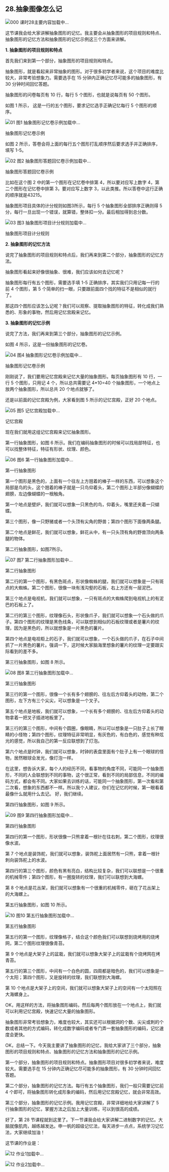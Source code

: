 ## 28.抽象图像怎么记
![000 课时28主要内容](https://pic2.zhimg.com/v2-8e16b581562e7d5dbab8bd1299727692.webp)加载中...


这节课我会给大家讲解抽象图形的记忆。我主要会从抽象图形的项目规则和特点、抽象图形的记忆方法和抽象图形的记忆示例这三个方面来讲解。


**1. 抽象图形的项目规则和特点**


首先我们来到第一个部分，抽象图形的项目规则和特点。


抽象图形，就是看起来非常抽象的图形。对于很多初学者来说，这个项目的难度比较大，非常考验想象力。需要选手在 15 分钟内正确记忆尽可能多的抽象图形，有 30 分钟时间回忆答题。


抽象图形的问卷每页有 10 行，每行 5 个图形，也就是说每页有 50 个图形。


如图 1 所示， 这是一行的五个图形，要求记忆选手正确记忆每行 5 个图形的顺序。


![01 图1 抽象图形记忆卷示例]()加载中...


抽象图形记忆卷示例


如图 2 所示，答卷会将上面的每行五个图形打乱顺序然后要求选手并正确排序，填写 1-5。


![02 图2 抽象图形答题回忆卷示例]()加载中...


抽象图形答题回忆卷示例


比如在这个图 2 中的第一个图形在记忆卷中排第 4，所以要对应写上数字 4，第二个图形在记忆卷中排第 3，要对应写上数字 3，以此类推。所以答卷中这行正确的顺序就是43215。


抽象图形项目具体的计分规则如图3所示，每行 5 个抽象图形全部排序正确则得 5 分，每行一旦出现一个错误，就算错，整体扣一分。最后相加得到总分数。


![03 图3 抽象图形项目计分规则]()加载中...


抽象图形项目计分规则


**2. 抽象图形的记忆方法**


说完了抽象图形的项目规则和特点后，我们再来到第二个部分，抽象图形的记忆方法。


抽象图形看起来好像很抽象、很难，我们应该如何去记忆呢？


抽象图形每行有五个图形，需要选手填 1-5 正确排序，其实我们只用记每一行的前 4 个图形，第 5 个简单的扫一眼，只要跟前面四个找的特征不是相似的就行了。


那这四个图形应该怎么记呢？我们可以观察、提取抽象图形的特征，转化成我们熟悉的、形象的事物，然后用记忆宫殿来记忆。


**3. 抽象图形的记忆示例**


说完了方法，我们再来到第三个部分，抽象图形的记忆示例。


如图 4 所示，这是一份抽象图形的记忆卷。


![04 图4 抽象图形记忆卷示例]()加载中...


抽象图形记忆卷示例


刚刚说了，我们要用记忆宫殿来记忆大量的抽象图形。每页抽象图形有 10 行，一行 5 个图形，只用记 4 个，所以总共需要记 4\*10=40 个抽象图形，一个地点上放两个抽象图形，所以总共 20 个地点就够了。


还是以前面的记忆宫殿为例，大家看到图 5 所示的记忆宫殿，正好 20 个地点。


![05 图5 记忆宫殿]()加载中...


记忆宫殿


现在我们就用这组记忆宫殿来记忆抽象图形。


第一行抽象图形，如图 6 所示。我们在编码抽象图形的时候可以找局部特征，也可以找整体特征，特征有形状、纹理、颜色。


![06 图6 第一行抽象图形]()加载中...


第一行抽象图形


第一个图形是黑色的，上面有一个往左上方翘着的棒子一样的东西，可以想象这个局部是鸟的头，这个翘着的棒子就是一只鸟仰着头，第二个图形上半部分像蝴蝶的翅膀，左边像蝴蝶的一根触角。


第一个地点是壁炉，我们就可以想象一只黑色的鸟，仰着头，嘴里还夹着一只蝴蝶。


第三个图形，像一只野猪或者一个头顶有尖角的野兽；第四个图形下面像两条腿。


第二个地点是鲜花，我们就可以想象，鲜花从中，有一只头顶有角的野兽顶向两条腿的物体。


第二行抽象图形，如图7所示。


![07 图7 第二行抽象图形]()加载中...


第二行抽象图形


第二行的第一个图形，有黑色斑点，形状像蜘蛛的腿，我们就可以想象是一只有斑点的大蜘蛛。第二个图形，很像一块有浅沟壑的石板，右上方还有一层泥巴。


第三个地点是电视机，我们就可以想象，一只有斑点的大蜘蛛爬到电视机上的有泥巴的石板上了。


第二行的第三个图形，纹理像石头，形状像爪子，我们就可以想象一个石头做的爪子。第四个图形的纹理是黑色线条，可以联想到相似的石板纹理或者是薯片的纹理，因为是黑色的，所以就想象是一片黑色的薯片。


第四个地点是电视柜上的石子，我们就可以想象，一个石头做的爪子，在石子中间抓了一片黑色的薯片。强调一下，这时候大家脑海里想象的薯片的纹理一定要跟实际看到的差不多。


第三行抽象图形，如图 8 所示。


![08 图8 第三行抽象图形]()加载中...


第三行抽象图形


第三行的第一个图形，很像一个长有多个翅膀的、往左后方仰着头的动物，第二个图形，左下方有三个尖尖，可以想象是一个叉子。


第五个地点是地板，我们就可以想象，一个长有多个翅膀的、往左后方仰着头的动物拿着一把叉子插进地板里了。


第三行的第三个图形，中间有个圆圈，像眼睛，所以可以想象是一只肚子上长了眼睛的小怪物；第四个图形，纹理特征非常明显，有灰色的，有白色的，感觉有种炫光的感觉，所以我自己的第一反应联想到了灯泡。


第六个地点是时钟，我们就可以想象，时钟的表盘里面有个肚子上有一个眼球的怪物，居然眼球会发光，像灯泡一样。


在这里，想告诉大家，每个人的经历不同，看事物的角度不同，可能同一个抽象图形，不同的人会联想到不同的事物，这个很正常，看到不同的局部信息，不同的编码方式，都会有不同。大家如果去训练的话，可能同一个抽象图形，第一次看和第二次看，想象的东西都不一样。所以我个人建议，你们在记忆的时候，第一眼看着最像什么就用什么去记。
好，我们继续。


第四行抽象图形，如图 9 所示。


![09 图9 第四行抽象图形]()加载中...


第四行抽象图形


第四行的第一个图形，形状很像一只熊拿着一根针在往右刺，第二个图形，纹理很像水波。


第 7 个地点是装饰舵，我们就可以想象，装饰舵上面居然有一只熊，拿着一根针刺向装饰舵上的水波。


第四行的第三个图形，颜色有黑有亮白，结构比较复杂，我们可以联想是一个很重的机械零件；第四个图形，有一圈旋转的纹理，我们可以联想到大海螺。


第 8 个地点是花丛架，我们就可以想象有一个很重的机械零件，砸在了花丛架上的大海螺上。


第五行抽象图形，如图 10 所示。


![10 图10 第五行抽象图形]()加载中...


第五行抽象图形


第五行的第一个图形，纹理像格子，结合这个颜色我们可以联想到烧烤用的烧烤网，第二个图形纹理很像青苔。


第 9 个地点是大架子上的盆栽，我们就可以想象大架子上的盆栽有个烧烤网在烤青苔。


第五行的第三个图形，中间有一个白色的圆，四周都是暗色的，我们可以想象是一个太阳；第四个图形，又是旋转的纹理，我们联想到大海螺。


第 10 个地点是大架子上的空间，我们就可以想象大架子上的空间有一个太阳照在大海螺身上。


OK，用这样的方法，将抽象图形编码，然后每两个图形放在一个地点上，我们就可以利用记忆宫殿，快速记忆大量的抽象图形。


抽象图形非常考验想象力，难度也较大，其实还可以根据洞的个数、尖尖或刺的个数或者其他的方式编码，转化成数字编码或者专门弄一套抽象图形的编码，记忆速度会更快。


OK，总结一下。今天我主要讲了抽象图形的记忆，我给大家讲了三个部分，抽象图形的项目规则和特点、抽象图形的记忆方法和抽象图形的记忆示例。


第一个部分，抽象图形的项目规则和特点。抽象图形项目对很多初学者来说，难度较大。需要选手在 15 分钟内正确记忆尽可能多的抽象图形，有 30 分钟时间回忆答题。


第二个部分，抽象图形的记忆方法。每行有五个抽象图形，我们一般只需要记忆前 4 个即可，将抽象图形转化成形象的编码，然后用记忆宫殿记忆，就会非常高效。


第三个部分，抽象图形的记忆示例。我用记忆宫殿，非常详细地给大家讲解了 5 行抽象图形的记忆，掌握方法之后加上大量训练，可以到很高的成绩。


好了，第 28 节课程就到这里了。下一节课我会给大家讲解二进制数字的记忆。大脑就像肌肉，越练越发达。申一帆的超级记忆法，每天进步一点点，系统学习记忆法，大家继续加油！


这节课的作业是：


![12 作业1]()加载中...


![12 作业2]()加载中...

